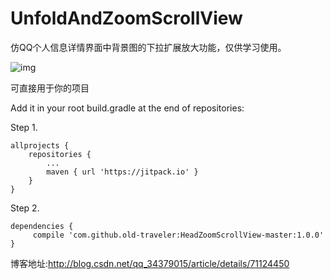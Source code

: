 # UnfoldAndZoomScrollView

仿QQ个人信息详情界面中背景图的下拉扩展放大功能，仅供学习使用。

![img](https://github.com/old-traveler/HeadZoomScrollView-master/blob/master/img/20170503173531271.gif)

可直接用于你的项目

Add it in your root build.gradle at the end of repositories:

Step 1.

	allprojects {
		repositories {
			...
			maven { url 'https://jitpack.io' }
		}
	}

Step 2.

	dependencies {
		 compile 'com.github.old-traveler:HeadZoomScrollView-master:1.0.0'
	}




博客地址:http://blog.csdn.net/qq_34379015/article/details/71124450
